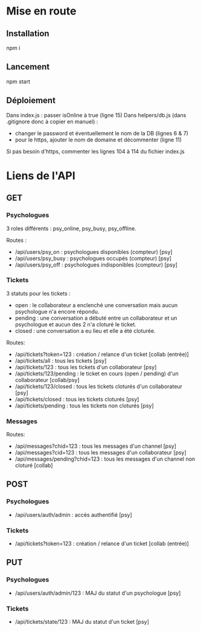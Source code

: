 # Mise en route


## Installation
npm i

## Lancement
npm start

## Déploiement
Dans index.js : passer isOnline à true (ligne 15)
Dans helpers/db.js (dans .gitignore donc à copier en manuel) : 
  - changer le password et éventuellement le nom de la DB (lignes 6 & 7)
  - pour le https, ajouter le nom de domaine et décommenter (ligne 11)

Si pas besoin d'https, commenter les lignes 104 à 114 du fichier index.js


# Liens de l'API


## GET

### Psychologues
3 roles différents : psy_online, psy_busy, psy_offline.

Routes :
  - /api/users/psy_on :   psychologues disponibles (compteur) [psy]
  - /api/users/psy_busy : psychologues occupés (compteur) [psy]
  - /api/users/psy_off :  psychologues indisponibles (compteur) [psy]

### Tickets
3 statuts pour les tickets :
  - open :    le collaborateur a enclenché une conversation mais aucun psychologue n'a encore répondu.
  - pending : une conversation a débuté entre un collaborateur et un psychologue et aucun des 2 n'a cloturé le ticket.
  - closed :  une conversation a eu lieu et elle a été cloturée.

Routes:
  - /api/tickets?token=123 :   création / relance d'un ticket [collab (entrée)]
  - /api/tickets/all :         tous les tickets [psy]
  - /api/tickets/123 :         tous les tickets d'un collaborateur [psy]
  - /api/tickets/123/pending : le ticket en cours (open / pending) d'un collaborateur [collab/psy]
  - /api/tickets/123/closed :  tous les tickets cloturés d'un collaborateur [psy]
  - /api/tickets/closed :      tous les tickets cloturés [psy]
  - /api/tickets/pending :     tous les tickets non cloturés [psy]

### Messages
Routes:
  - /api/messages?chid=123 :         tous les messages d'un channel [psy]
  - /api/messages?cid=123 :          tous les messages d'un collaborateur [psy]
  - /api/messages/pending?chid=123 : tous les messages d'un channel non cloturé [collab]


## POST

### Psychologues
  - /api/users/auth/admin : accès authentifié [psy]

### Tickets
  - /api/tickets?token=123 : création / relance d'un ticket [collab (entrée)]


## PUT

### Psychologues
  - /api/users/auth/admin/123 : MAJ du statut d'un psychologue [psy]

### Tickets
  - /api/tickets/state/123 : MAJ du statut d'un ticket [psy]
